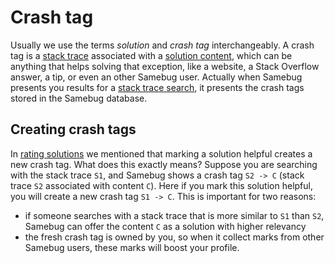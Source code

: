 # Crash tag

Usually we use the terms *solution* and *crash tag* interchangeably.
A crash tag is a [stack trace](stack-trace.md) associated with a [solution content](solution.md), which can be anything
that helps solving that exception, like a website, a Stack Overflow answer, a tip, or even
an other Samebug user. Actually when Samebug presents you results for a [stack trace search](search.md),
it presents the crash tags stored in the Samebug database.

## Creating crash tags

In [rating solutions](rating-solutions.md) we mentioned that marking a solution helpful creates a new crash tag.
What does this exactly means? Suppose you are searching with the stack trace `S1`, and Samebug
shows a crash tag `S2 -> C` (stack trace `S2` associated with content `C`). Here if you mark
this solution helpful, you will create a new crash tag `S1 -> C`. This is important for two reasons:
- if someone searches with a stack trace that is more similar to `S1` than `S2`, Samebug can
offer the content `C` as a solution with higher relevancy
- the fresh crash tag is owned by you, so when it collect marks from other Samebug users,
these marks will boost your profile.

